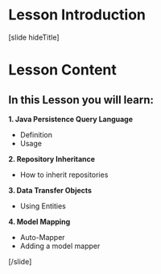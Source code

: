 # Lesson Introduction

[slide hideTitle]

# Lesson Content

## In this Lesson you will learn:

**1. Java Persistence Query Language**
- Definition
- Usage

**2. Repository Inheritance**
- How to inherit repositories

**3. Data Transfer Objects**
- Using Entities

**4. Model Mapping**
- Auto-Mapper
- Adding a model mapper

[/slide]
